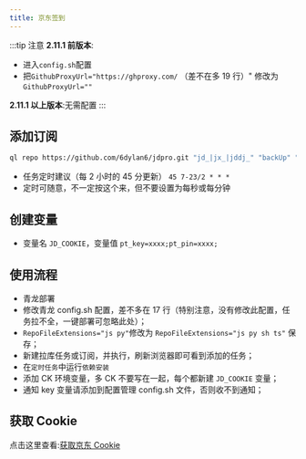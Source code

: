 ```yaml
---
title: 京东签到
---
```


:::tip 注意
**2.11.1 前版本**:

- 进入`config.sh`配置
- 把`GithubProxyUrl="https://ghproxy.com/` （差不在多 19 行）" 修改为`GithubProxyUrl=""`

**2.11.1 以上版本**:无需配置
:::

## 添加订阅

```sh
ql repo https://github.com/6dylan6/jdpro.git "jd_|jx_|jddj_" "backUp" "^jd[^_]|USER|JD|function|sendNotify"
```

- 任务定时建议（每 2 小时的 45 分更新） `45 7-23/2 * * *`
- 定时可随意，不一定按这个来，但不要设置为每秒或每分钟

## 创建变量

- 变量名 `JD_COOKIE`，变量值 `pt_key=xxxx;pt_pin=xxxx;`

## 使用流程

- 青龙部署
- 修改青龙 config.sh 配置，差不多在 17 行（特别注意，没有修改此配置，任务拉不全，一键部署可忽略此处）；
- `RepoFileExtensions="js py"`修改为 `RepoFileExtensions="js py sh ts"` 保存；
- 新建拉库任务或订阅，并执行，刷新浏览器即可看到添加的任务；
- 在`定时任务`中运行`依赖安装`
- 添加 CK 环境变量，多 CK 不要写在一起，每个都新建 `JD_COOKIE` 变量；
- 通知 key 变量请添加到配置管理 config.sh 文件，否则收不到通知；

## 获取 Cookie

点击这里查看:[获取京东 Cookie](/guide/QL/JD-01)
